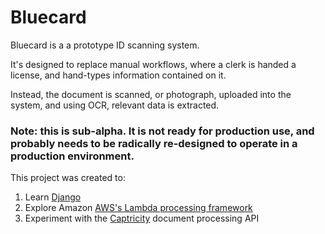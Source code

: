 # Bluecard

Bluecard is a a prototype ID scanning system.

It's designed to replace manual workflows, where a clerk is handed a license, and hand-types information contained on it.

Instead, the document is scanned, or photograph, uploaded into the system, and using OCR, relevant data is extracted.

### Note: this is sub-alpha.  It is not ready for production use, and probably needs to be radically re-designed to operate in a production environment.

This project was created to:

1. Learn [Django](https://www.djangoproject.com/)
2. Explore Amazon [AWS's Lambda processing framework](http://aws.amazon.com/lambda/)
3. Experiment with the [Captricity](http://captricity.com) document processing API


